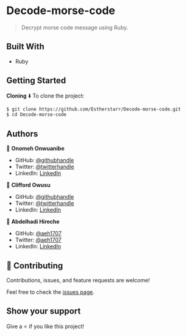 # Decode-morse-code

> Decrypt morse code message using Ruby.

## Built With

- Ruby

## Getting Started
**Cloning** ⬇️
To clone the project:

```bash
$ git clone https://github.com/Estherstarr/Decode-morse-code.git
$ cd Decode-morse-code
```

## Authors

👤 **Onomeh Onwuanibe**

- GitHub: [@githubhandle](https://github.com/Estherstarr/)
- Twitter: [@twitterhandle](https://twitter.com/AnibeEsther)
- LinkedIn: [LinkedIn](https://linkedin.com/in/onwuanibeonome)

👤 **Clifford Owusu**

- GitHub: [@githubhandle](https://github.com/sireclifford)
- Twitter: [@twitterhandle](https://twitter.com/sire_clifford)
- LinkedIn: [LinkedIn](https://linkedin.com/in/sireclifford)

👤 **Abdelhadi Hireche**

- GitHub: [@aeh1707](https://github.com/aeh1707)
- Twitter: [@aeh1707](https://twitter.com/aeh1707)
- LinkedIn: [LinkedIn](https://linkedin.com/in/abdelhadi-hireche)

## 🤝 Contributing

Contributions, issues, and feature requests are welcome!

Feel free to check the [issues page](../../issues/).

## Show your support

Give a ⭐️ if you like this project!
